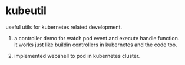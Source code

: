 # kubeutil
useful utils for kubernetes related development.    

1. a controller demo for watch pod event and execute handle function.     
   it works just like buildin controllers in kubernetes and the code too.    

2. implemented webshell to pod in kubernetes cluster.     